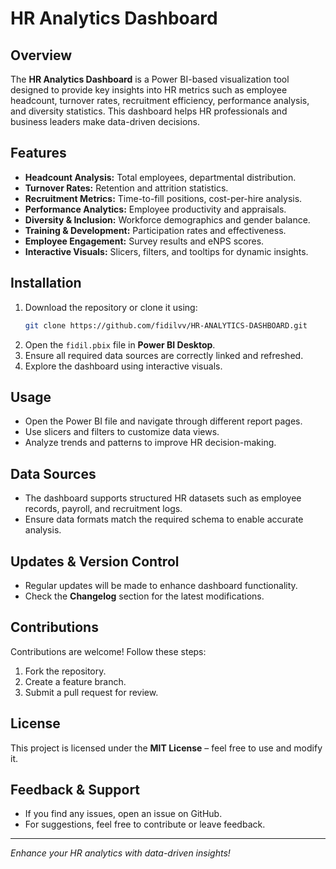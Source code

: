 # HR Analytics Dashboard

## Overview
The **HR Analytics Dashboard** is a Power BI-based visualization tool designed to provide key insights into HR metrics such as employee headcount, turnover rates, recruitment efficiency, performance analysis, and diversity statistics. This dashboard helps HR professionals and business leaders make data-driven decisions.

## Features
- **Headcount Analysis:** Total employees, departmental distribution.
- **Turnover Rates:** Retention and attrition statistics.
- **Recruitment Metrics:** Time-to-fill positions, cost-per-hire analysis.
- **Performance Analytics:** Employee productivity and appraisals.
- **Diversity & Inclusion:** Workforce demographics and gender balance.
- **Training & Development:** Participation rates and effectiveness.
- **Employee Engagement:** Survey results and eNPS scores.
- **Interactive Visuals:** Slicers, filters, and tooltips for dynamic insights.

## Installation
1. Download the repository or clone it using:
   ```bash
   git clone https://github.com/fidilvv/HR-ANALYTICS-DASHBOARD.git
   ```
2. Open the `fidil.pbix` file in **Power BI Desktop**.
3. Ensure all required data sources are correctly linked and refreshed.
4. Explore the dashboard using interactive visuals.

## Usage
- Open the Power BI file and navigate through different report pages.
- Use slicers and filters to customize data views.
- Analyze trends and patterns to improve HR decision-making.

## Data Sources
- The dashboard supports structured HR datasets such as employee records, payroll, and recruitment logs.
- Ensure data formats match the required schema to enable accurate analysis.

## Updates & Version Control
- Regular updates will be made to enhance dashboard functionality.
- Check the **Changelog** section for the latest modifications.

## Contributions
Contributions are welcome! Follow these steps:
1. Fork the repository.
2. Create a feature branch.
3. Submit a pull request for review.

## License
This project is licensed under the **MIT License** – feel free to use and modify it.

## Feedback & Support
- If you find any issues, open an issue on GitHub.
- For suggestions, feel free to contribute or leave feedback.

---
*Enhance your HR analytics with data-driven insights!*


